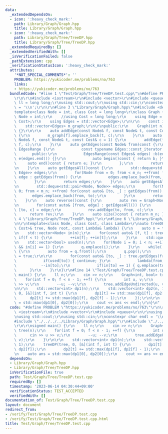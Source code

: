 ```yaml
---
data:
  _extendedDependsOn:
  - icon: ':heavy_check_mark:'
    path: Library/Graph/Graph.hpp
    title: Library/Graph/Graph.hpp
  - icon: ':heavy_check_mark:'
    path: Library/Graph/Tree/TreeDP.hpp
    title: Library/Graph/Tree/TreeDP.hpp
  _extendedRequiredBy: []
  _extendedVerifiedWith: []
  _isVerificationFailed: false
  _pathExtension: cpp
  _verificationStatusIcon: ':heavy_check_mark:'
  attributes:
    '*NOT_SPECIAL_COMMENTS*': ''
    PROBLEM: https://yukicoder.me/problems/no/763
    links:
    - https://yukicoder.me/problems/no/763
  bundledCode: "#line 1 \"Test/Graph/Tree/TreeDP.test.cpp\"\n#define PROBLEM \"https://yukicoder.me/problems/no/763\"\
    \r\n\r\n#include <iostream>\r\n#include <vector>\r\n#include <queue>\r\n\r\nusing\
    \ ll = long long;\r\nusing std::cout;\r\nusing std::cin;\r\nconstexpr char endl\
    \ = '\\n';\r\n\r\n#line 3 \"Library/Graph/Graph.hpp\"\n#include <deque>\r\n\r\n\
    template<class Node = int, class Cost = long long>\r\nclass Graph {\r\n    //using\
    \ Node = int;\r\n    //using Cost = long long;\r\n    using Edge = std::pair<Node,\
    \ Cost>;\r\n    using Edges = std::vector<Edge>;\r\n\r\n    const int m_n;\r\n\
    \    std::vector<Edges> m_graph;\r\n\r\npublic:\r\n    Graph(int n) :m_n(n), m_graph(n)\
    \ {}\r\n\r\n    auto addEdge(const Node& f, const Node& t, const Cost& c = 1)\
    \ {\r\n        m_graph[f].emplace_back(t, c);\r\n    }\r\n    auto addEdgeUndirected(const\
    \ Node& f, const Node& t, const Cost& c = 1) {\r\n        addEdge(f, t, c); addEdge(t,\
    \ f, c);\r\n    }\r\n    auto getEdges(const Node& from)const {\r\n        class\
    \ EdgesRange {\r\n            const typename Edges::const_iterator b, e;\r\n \
    \       public:\r\n            EdgesRange(const Edges& edges) :b(edges.begin()),\
    \ e(edges.end()) {}\r\n            auto begin()const { return b; }\r\n       \
    \     auto end()const { return e; }\r\n        };\r\n        return EdgesRange(m_graph[from]);\r\
    \n    }\r\n    auto getEdgesAll()const {\r\n        std::deque<std::pair<Node,\
    \ Edge>> edges;\r\n        for(Node from = 0; from < m_n; ++from) for(const auto&\
    \ edge : getEdges(from)) {\r\n            edges.emplace_back(from, edge);\r\n\
    \        }\r\n        return edges;\r\n    }\r\n    auto getEdgesAll2()const {\r\
    \n        std::deque<std::pair<Node, Node>> edges;\r\n        for(Node from =\
    \ 0; from < m_n; ++from) for(const auto& [to, _] : getEdges(from)) {\r\n     \
    \       edges.emplace_back(from, to);\r\n        }\r\n        return edges;\r\n\
    \    }\r\n    auto reverse()const {\r\n        auto rev = Graph<Node, Cost>(m_n);\r\
    \n        for(const auto& [from, edge] : getEdgesAll()) {\r\n            auto\
    \ [to, c] = edge;\r\n            rev.addEdge(to, from, c);\r\n        }\r\n  \
    \      return rev;\r\n    }\r\n    auto size()const { return m_n; };\r\n};\n#line\
    \ 4 \"Library/Graph/Tree/TreeDP.hpp\"\n\r\n#line 6 \"Library/Graph/Tree/TreeDP.hpp\"\
    \n\r\ntemplate<class Node, class Cost, class Lambda>\r\nauto treeDP(const Graph<Node,\
    \ Cost>& tree, Node root, const Lambda& lambda) {\r\n    auto n = tree.size();\r\
    \n    std::vector<Node> in(n);\r\n    for(const auto& [f, t] : tree.getEdgesAll2())\
    \ if(f < t) {\r\n        ++in[f]; ++in[t];\r\n    }\r\n    std::queue<Node> q;\r\
    \n    std::vector<bool> used(n);\r\n    for(Node i = 0; i < n; ++i)if(i != root\
    \ && in[i] == 1) {\r\n        q.emplace(i);\r\n    }\r\n    while(!q.empty())\
    \ {\r\n        auto from = q.front();\r\n        q.pop();\r\n        used[from]\
    \ = true;\r\n\r\n        for(const auto& [to, _] : tree.getEdges(from)) {\r\n\
    \            if(used[to]) { continue; }\r\n            lambda(from, to);\r\n \
    \           --in[to];\r\n            if(in[to] == 1) { q.emplace(to); }\r\n  \
    \      }\r\n    }\r\n}\r\n#line 14 \"Test/Graph/Tree/TreeDP.test.cpp\"\n\r\nsigned\
    \ main() {\r\n    ll n;\r\n    cin >> n;\r\n    Graph<int, bool> tree(n);\r\n\
    \    for(int f = 0; f < n - 1; ++f) {\r\n        int u, v;\r\n        cin >> u\
    \ >> v;\r\n        --u; --v;\r\n        tree.addEdgeUndirected(u, v);\r\n    }\r\
    \n\r\n    std::vector<int> dp1(n);\r\n    std::vector<int> dp2(n, 1);\r\n    treeDP(tree,\
    \ 0, [&](int f, int t) {\r\n        dp1[t] += std::max(dp1[f], dp2[f]);\r\n  \
    \      dp2[t] += std::max(dp1[f], dp2[f] - 1);\r\n    });\r\n\r\n    auto ans\
    \ = std::max(dp1[0], dp2[0]);\r\n    cout << ans << endl;\r\n}\n"
  code: "#define PROBLEM \"https://yukicoder.me/problems/no/763\"\r\n\r\n#include\
    \ <iostream>\r\n#include <vector>\r\n#include <queue>\r\n\r\nusing ll = long long;\r\
    \nusing std::cout;\r\nusing std::cin;\r\nconstexpr char endl = '\\n';\r\n\r\n\
    #include \"./../../../Library/Graph/Graph.hpp\"\r\n#include \"./../../../Library/Graph/Tree/TreeDP.hpp\"\
    \r\n\r\nsigned main() {\r\n    ll n;\r\n    cin >> n;\r\n    Graph<int, bool>\
    \ tree(n);\r\n    for(int f = 0; f < n - 1; ++f) {\r\n        int u, v;\r\n  \
    \      cin >> u >> v;\r\n        --u; --v;\r\n        tree.addEdgeUndirected(u,\
    \ v);\r\n    }\r\n\r\n    std::vector<int> dp1(n);\r\n    std::vector<int> dp2(n,\
    \ 1);\r\n    treeDP(tree, 0, [&](int f, int t) {\r\n        dp1[t] += std::max(dp1[f],\
    \ dp2[f]);\r\n        dp2[t] += std::max(dp1[f], dp2[f] - 1);\r\n    });\r\n\r\
    \n    auto ans = std::max(dp1[0], dp2[0]);\r\n    cout << ans << endl;\r\n}"
  dependsOn:
  - Library/Graph/Graph.hpp
  - Library/Graph/Tree/TreeDP.hpp
  isVerificationFile: true
  path: Test/Graph/Tree/TreeDP.test.cpp
  requiredBy: []
  timestamp: '2023-06-14 04:30:44+09:00'
  verificationStatus: TEST_ACCEPTED
  verifiedWith: []
documentation_of: Test/Graph/Tree/TreeDP.test.cpp
layout: document
redirect_from:
- /verify/Test/Graph/Tree/TreeDP.test.cpp
- /verify/Test/Graph/Tree/TreeDP.test.cpp.html
title: Test/Graph/Tree/TreeDP.test.cpp
---
```

